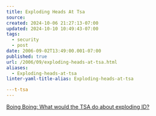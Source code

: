 ```yaml
---
title: Exploding Heads At Tsa
source: 
created: 2024-10-06 21:27:13-07:00
updated: 2024-10-10 10:49:43-07:00
tags:
  - security
  - post
date: 2006-09-02T13:49:00.001-07:00
published: true
url: /2006/09/exploding-heads-at-tsa.html
aliases:
  - Exploding-heads-at-tsa
linter-yaml-title-alias: Exploding-heads-at-tsa

---t-tsa
---
```



[Boing Boing: What would the TSA do about exploding ID?](https://www.boingboing.net/2006/08/31/what_would_the_tsa_d.html "Boing Boing: What would the TSA do about exploding ID?")